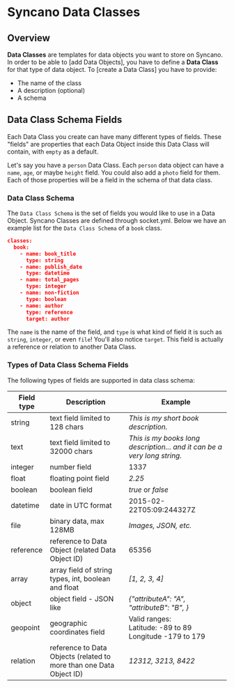 # Syncano Data Classes

## Overview

**Data Classes** are templates for data objects you want to store on Syncano. In order to be able to [add Data Objects], you have to define a **Data Class** for that type of data object. To [create a Data Class] you have to provide:

- The name of the class
- A description (optional)
- A schema

## Data Class Schema Fields

Each Data Class you create can have many different types of fields. These "fields" are properties that each Data Object inside this Data Class will contain, with `empty` as a default.

Let's say you have a `person` Data Class. Each `person` data object can have a `name`, `age`, or maybe `height` field. You could also add a `photo` field for them. Each of those properties will be a field in the schema of that data class.

### Data Class Schema

The `Data Class Schema` is the set of fields you would like to use in a Data Object. Syncano Classes are defined through socket.yml. Below we have an example list for the `Data Class Schema` of a `book` class.

```json
classes:
  book:
    - name: book_title
      type: string
    - name: publish_date
      type: datetime
    - name: total_pages
      type: integer
    - name: non-fiction
      type: boolean
    - name: author
      type: reference
      target: author
```

The `name` is the name of the field, and `type` is what kind of field it is such as `string`, `integer`, or even `file`! You'll also notice `target`. This field is actually a reference or relation to another Data Class.

### Types of Data Class Schema Fields

The following types of fields are supported in data class schema:

|Field type|Description|Example|
|---|---|---|
|string|text field limited to 128 chars|*This is my short book description.*|
|text|text field limited to 32000 chars|*This is my books long description... and it can be a very long string.*|
|integer|number field|1337|
|float|floating point field|*2.25*|
|boolean|boolean field|*true* or *false*
|datetime|date in UTC format|2015-02-22T05:09:244327Z|
|file|binary data, max 128MB|_Images, JSON, etc._|
|reference|reference to Data Object (related Data Object ID)|65356|
|array|array field of string types, int, boolean and float|*[1, 2, 3, 4]*|
|object|object field - JSON like|*{"attributeA": "A", "attributeB": "B", }*|
|geopoint|geographic coordinates field|Valid ranges: <br/>Latitude: -89 to 89 <br/>Longitude -179 to 179|
|relation|reference to Data Objects (related to more than one Data Object ID)|*12312, 3213, 8422*|
